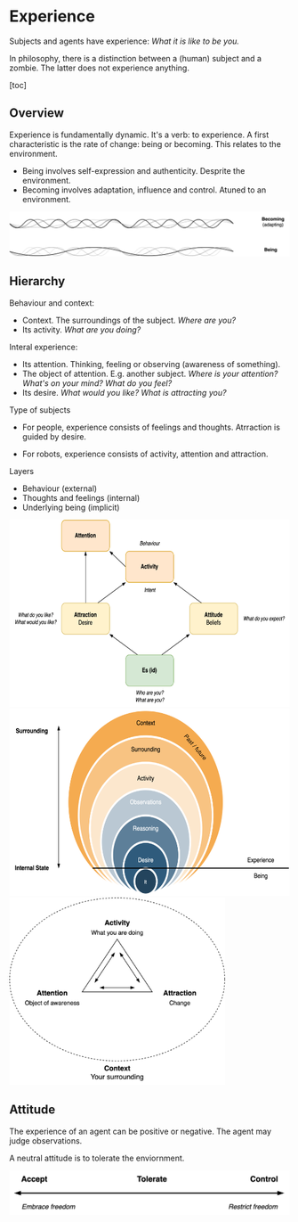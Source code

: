 # Experience

Subjects and agents have experience: *What it is like to be you.*

In philosophy, there is a distinction between a (human) subject and a zombie. The latter does not experience anything.

[toc]

## Overview

Experience is fundamentally dynamic. It's a verb: to experience. A first characteristic is the rate of change: being or becoming. This relates to the environment.

- Being involves self-expression and authenticity. Desprite the environment.
- Becoming involves adaptation, influence and control. Atuned to an environment.

![waves-being-becoming](../img/waves-being-becoming.png)



## Hierarchy

Behaviour and context:

- Context. The surroundings of the subject. *Where are you?*
- Its activity. *What are you doing?*

Interal experience:

- Its attention. Thinking, feeling or observing (awareness of something). 
- The object of attention. E.g. another subject. *Where is your attention? What's on your mind? What do you feel?*
- Its desire. *What would you like? What is attracting you?*



Type of subjects

- For people, experience consists of feelings and thoughts. Atrraction is guided by desire.

- For robots, experience consists of activity, attention and attraction.



Layers

- Behaviour (external)
- Thoughts and feelings (internal)
- Underlying being (implicit)

<img src="../img/attraction-attitude-attention.png" alt="attraction-attitude-attention" style="height:24em;" />





<img src="../img/experience-desire-activity.png" alt="experience-desire-activity" style="height:24em;" />





<img src="../img/activity-attention-attraction.png" alt="activity-attention-attraction" style="height:24em;" />



## Attitude

The experience of an agent can be positive or negative. The agent may judge observations.



A neutral attitude is to tolerate the enviornment.

<img src="../img/scale-accept-tolerate-control.png" alt="scale-accept-tolerate-control" style="width:40em;" />

